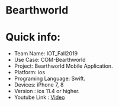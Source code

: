 # Bearthworld

# Quick info:
* Team Name: IOT_Fall2019
* Use Case: COM-Bearthworld
* Project: Bearthworld Mobile Application.
* Platform: ios
* Programing Language: Swift.
* Devices: iPhone 7, 8
* Version : ios 11.4 or higher.
* Youtube Link : [Video](https://youtu.be/9RPureMdfQU)
